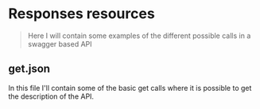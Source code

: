 # Responses resources

> Here I will contain some examples of the different possible calls in a swagger based API

## get.json

In this file I'll contain some of the basic get calls where it is possible to get the description of the API.